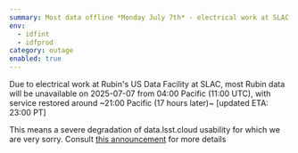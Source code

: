 ```yaml
---
summary: Most data offline *Monday July 7th* - electrical work at SLAC - expand for details
env:
  - idfint
  - idfprod
category: outage
enabled: true
---
```


Due to electrical work at Rubin's US Data Facility at SLAC, most Rubin data will be unavailable on 2025-07-07 from 04:00 Pacific (11:00 UTC), with service restored around ~21:00 Pacific (17 hours later)~ [updated ETA: 23:00 PT]

This means a severe degradation of data.lsst.cloud usability for which we are very sorry. 
Consult [this announcement](https://community.lsst.org/t/2025-07-04-rsp-data-lsst-cloud-severe-disruption-monday-july-7th-and-some-happier-news/10519) for more details 
